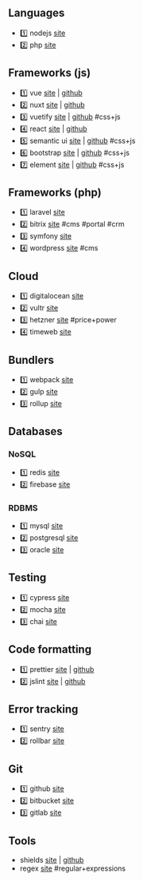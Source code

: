## Languages
- :one: nodejs [site](https://nodejs.org/en/)
- :two: php [site](http://php.net/)
## Frameworks (js)
- :one: vue [site](https://vuejs.org/) | [github](https://github.com/vuejs/vue)
- :two: nuxt [site](https://nuxtjs.org/) | [github](https://github.com/nuxt/nuxt.js)
- :three: vuetify [site](https://vuetifyjs.com) | [github](https://github.com/vuetifyjs/vuetify) #css+js 
- :four: react [site](https://reactjs.org/) | [github](https://github.com/facebook/react)
- :five: semantic ui [site](https://semantic-ui.com/) | [github](https://github.com/Semantic-Org/Semantic-UI) #css+js
- :six: bootstrap [site](https://getbootstrap.com/) | [github](https://github.com/twbs/bootstrap) #css+js 
- :seven: element [site](https://element.eleme.io/) | [github](https://element.eleme.io/) #css+js
## Frameworks (php)
- :one: laravel [site](https://laravel.ru/) 
- :two: bitrix [site](https://www.1c-bitrix.ru/) #cms #portal #crm 
- :three: symfony [site](https://symfony.com/) 
- :four: wordpress [site](https://wordpress.org/) #cms
## Cloud 
- :one: digitalocean [site](https://www.digitalocean.com/)
- :two: vultr [site](https://www.vultr.com/)
- :three: hetzner [site](https://www.hetzner.com/) #price+power
- :four: timeweb [site](https://timeweb.ru/)
## Bundlers
- :one: webpack [site](https://webpack.js.org/)
- :two: gulp [site](https://gulpjs.com/)
- :three: rollup [site](https://rollupjs.org/)
## Databases 
  ### NoSQL 
  - :one: redis [site](https://redis.io/)
  - :two: firebase [site](https://firebase.google.com/)
  ### RDBMS 
  - :one: mysql [site](https://www.mysql.com/)
  - :two: postgresql [site](https://www.postgresql.org/)
  - :three: oracle [site](https://www.oracle.com/database/)
## Testing
- :one: cypress [site](https://www.cypress.io/)
- :two: mocha [site](https://mochajs.org/)
- :three: chai [site](https://www.chaijs.com/)
## Code formatting
- :one: prettier [site](https://prettier.io/) | [github](https://github.com/prettier/prettier)
- :two: jslint [site](http://jslint.com/) | [github](https://github.com/reid/node-jslint)
## Error tracking
- :one: sentry [site](https://sentry.io/)
- :two: rollbar [site](https://rollbar.com/)
## Git
- :one: github [site](https://github.com/)
- :two: bitbucket [site](https://bitbucket.org/)
- :three: gitlab [site](https://about.gitlab.com/)
## Tools
- shields [site](https://shields.io/) | [github](https://github.com/badges/shields) 
- regex [site](https://regex101.com/) #regular+expressions

